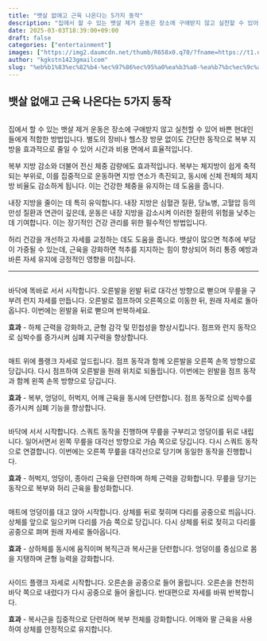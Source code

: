 ```yaml
---
title: "뱃살 없애고 근육 나온다는 5가지 동작"
description: "집에서 할 수 있는 뱃살 제거 운동은 장소에 구애받지 않고 실천할 수 있어 바쁜 현대인들에게 적합한 방법입니다. 별도의 장비나 헬스장 방문 없이도 간단한 동작으로 복부 지방을 효과적으로 줄일 수 있어 시간과 비용 면에서 효율적입니다."
date: 2025-03-03T18:39:00+09:00
draft: false
categories: ["entertainment"]
images: ["https://img2.daumcdn.net/thumb/R658x0.q70/?fname=https://t1.daumcdn.net/news/202501/30/tenbody/20250130083214203drea.jpg", "https://t1.daumcdn.net/news/202501/30/tenbody/20250130083214425makl.gif", "https://t1.daumcdn.net/news/202501/30/tenbody/20250130083214770fpgw.gif", "https://t1.daumcdn.net/news/202501/30/tenbody/20250130083215224kugg.gif", "https://t1.daumcdn.net/news/202501/30/tenbody/20250130083215545neqi.gif"]
author: "kgkstn1423gmailcom"
slug: "%eb%b1%83%ec%82%b4-%ec%97%86%ec%95%a0%ea%b3%a0-%ea%b7%bc%ec%9c%a1-%eb%82%98%ec%98%a8%eb%8b%a4%eb%8a%94-5%ea%b0%80%ec%a7%80-%eb%8f%99%ec%9e%91"
---
```


<h2 >뱃살 없애고 근육 나온다는 5가지 동작</h2> <figure ><img src="https://img2.daumcdn.net/thumb/R658x0.q70/?fname=https://t1.daumcdn.net/news/202501/30/tenbody/20250130083214203drea.jpg" alt=""/></figure> <p>집에서 할 수 있는 뱃살 제거 운동은 장소에 구애받지 않고 실천할 수 있어 바쁜 현대인들에게 적합한 방법입니다. 별도의 장비나 헬스장 방문 없이도 간단한 동작으로 복부 지방을 효과적으로 줄일 수 있어 시간과 비용 면에서 효율적입니다.</p> <p>복부 지방 감소와 더불어 전신 체중 감량에도 효과적입니다. 복부는 체지방이 쉽게 축적되는 부위로, 이를 집중적으로 운동하면 지방 연소가 촉진되고, 동시에 신체 전체의 체지방 비율도 감소하게 됩니다. 이는 건강한 체중을 유지하는 데 도움을 줍니다.</p> <p>내장 지방을 줄이는 데 특히 유익합니다. 내장 지방은 심혈관 질환, 당뇨병, 고혈압 등의 만성 질환과 연관이 깊은데, 운동은 내장 지방을 감소시켜 이러한 질환의 위험을 낮추는 데 기여합니다. 이는 장기적인 건강 관리를 위한 필수적인 방법입니다.</p> <p>허리 건강을 개선하고 자세를 교정하는 데도 도움을 줍니다. 뱃살이 많으면 척추에 부담이 가중될 수 있는데, 근육을 강화하면 척추를 지지하는 힘이 향상되어 허리 통증 예방과 바른 자세 유지에 긍정적인 영향을 미칩니다.</p> <hr /> <figure ><img src="https://t1.daumcdn.net/news/202501/30/tenbody/20250130083214425makl.gif" alt=""/></figure> <p>바닥에 똑바로 서서 시작합니다. 오른발을 왼발 뒤로 대각선 방향으로 뻗으며 무릎을 구부려 런지 자세를 만듭니다. 오른발로 점프하여 오른쪽으로 이동한 뒤, 원래 자세로 돌아옵니다. 이번에는 왼발을 뒤로 뻗으며 반복하세요.</p> <p><strong>효과</strong> - 하체 근력을 강화하고, 균형 감각 및 민첩성을 향상시킵니다. 점프와 런지 동작으로 심박수를 증가시켜 심폐 지구력을 향상합니다.</p> <figure ><img src="https://t1.daumcdn.net/news/202501/30/tenbody/20250130083214770fpgw.gif" alt=""/></figure> <p>매트 위에 플랭크 자세로 엎드립니다. 점프 동작과 함께 오른발을 오른쪽 손목 방향으로 당깁니다. 다시 점프하여 오른발을 원래 위치로 되돌립니다. 이번에는 왼발을 점프 동작과 함께 왼쪽 손목 방향으로 당깁니다.</p> <p><strong>효과</strong> - 복부, 엉덩이, 허벅지, 어깨 근육을 동시에 단련합니다. 점프 동작으로 심박수를 증가시켜 심폐 기능을 향상합니다.</p> <figure ><img src="https://t1.daumcdn.net/news/202501/30/tenbody/20250130083215224kugg.gif" alt=""/></figure> <p>바닥에 서서 시작합니다. 스쿼트 동작을 진행하며 무릎을 구부리고 엉덩이를 뒤로 내립니다. 일어서면서 왼쪽 무릎을 대각선 방향으로 가슴 쪽으로 당깁니다. 다시 스쿼트 동작으로 연결합니다. 이번에는 오른쪽 무릎을 대각선으로 당기며 동일한 동작을 진행합니다.</p> <p><strong>효과</strong> - 허벅지, 엉덩이, 종아리 근육을 단련하며 하체 근력을 강화합니다. 무릎을 당기는 동작으로 복부와 허리 근육을 활성화합니다.</p> <figure ><img src="https://t1.daumcdn.net/news/202501/30/tenbody/20250130083215545neqi.gif" alt=""/></figure> <p>매트에 엉덩이를 대고 앉아 시작합니다. 상체를 뒤로 젖히며 다리를 공중으로 띄웁니다. 상체를 앞으로 일으키며 다리를 가슴 쪽으로 당깁니다. 다시 상체를 뒤로 젖히고 다리를 공중으로 펴며 원래 자세로 돌아옵니다.</p> <p><strong>효과</strong> - 상하체를 동시에 움직이며 복직근과 복사근을 단련합니다. 엉덩이를 중심으로 몸을 지탱하며 균형 능력을 강화합니다.</p> <figure ><img src="https://t1.daumcdn.net/news/202501/30/tenbody/20250130083215893zydo.gif" alt=""/></figure> <p>사이드 플랭크 자세로 시작합니다. 오른손을 공중으로 들어 올립니다. 오른손을 천천히 바닥 쪽으로 내렸다가 다시 공중으로 들어 올립니다. 반대편으로 자세를 바꿔 반복합니다.</p> <p><strong>효과</strong> - 복사근을 집중적으로 단련하며 복부 전체를 강화합니다. 어깨와 팔 근육을 사용하여 상체를 안정적으로 유지합니다.</p>